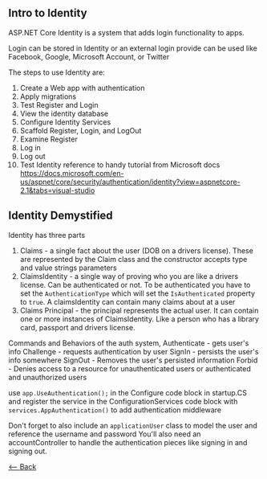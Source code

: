 ## Intro to Identity
ASP.NET Core Identity is a system that adds login functionality to apps.

Login can be stored in Identity or an external login provide can be used like Facebook, Google, Microsoft Account, or Twitter

The steps to use Identity are:

1. Create a Web app with authentication
2. Apply migrations
3. Test Register and Login
4. View the identity database
5. Configure Identity Services
6. Scaffold Register, Login, and LogOut
7. Examine Register
8. Log in
9. Log out
10. Test Identity
reference to handy tutorial from Microsoft docs
https://docs.microsoft.com/en-us/aspnet/core/security/authentication/identity?view=aspnetcore-2.1&tabs=visual-studio

## Identity Demystified

Identity has three parts 
1. Claims -  a single fact about the user (DOB on a drivers license). These are represented by the Claim class and the constructor accepts type and value strings parameters
2. ClaimsIdentity -  a single way of proving who you are like a drivers license. Can be authenticated or not. To be authenticated you have to set the `AuthenticationType` which will set the  `IsAuthenticated` property to `true`. A claimsIdentity can contain many claims about at a user  
3. Claims Principal - the principal represents the actual user. It can contain one or more instances of ClaimsIdentity. Like a person who has a library card, passport and drivers license.

Commands and Behaviors of the auth system,
Authenticate - gets user's info
Challenge - requests authentication by user
SignIn - persists the user's info somewhere
SignOut - Removes the user's persisted information 
Forbid - Denies access to a resource for unauthenticated users or authenticated and unauthorized users

use `app.UseAuthentication();` in the Configure code block in startup.CS  
and register the service in the ConfigurationServices code block with `services.AppAuthentication()` to add authentication middleware

Don't forget to also include an `applicationUser` class to model the user and reference the username and password
You'll also need an accountController to handle the authentication pieces like signing in and
signing out.


[<-- Back](README.md)